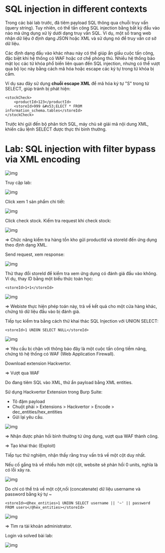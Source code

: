 # SQL injection in different contexts

Trong các bài lab trước, đã tiêm payload SQL thông qua chuỗi truy vấn (query string). Tuy nhiên, có thể tấn công SQL injection bằng bất kỳ đầu vào nào mà ứng dụng xử lý dưới dạng truy vấn SQL. Ví dụ, một số trang web nhận dữ liệu ở định dạng JSON hoặc XML và sử dụng nó để truy vấn cơ sở dữ liệu.

Các định dạng đầu vào khác nhau này có thể giúp ẩn giấu cuộc tấn công, đặc biệt khi hệ thống có WAF hoặc cơ chế phòng thủ. Nhiều hệ thống bảo mật lọc các từ khóa phổ biến liên quan đến SQL injection, nhưng có thể vượt qua bộ lọc này bằng cách mã hóa hoặc escape các ký tự trong từ khóa bị cấm.

Ví dụ sau đây sử dụng **chuỗi escape XML** để mã hóa ký tự "S" trong từ SELECT, giúp tránh bị phát hiện:

    <stockCheck>
        <productId>123</productId>
        <storeId>999 &#x53;ELECT * FROM information_schema.tables</storeId>
    </stockCheck>

Trước khi gửi đến bộ phân tích SQL, máy chủ sẽ giải mã nội dung XML, khiến câu lệnh SELECT được thực thi bình thường.

# Lab: SQL injection with filter bypass via XML encoding

![img](197)

Truy cập lab: 

![img](198)

Click xem 1 sản phẩm chi tiết:

![img](199)

Click check stock. Kiểm tra request khi check stock: 

![img](200)

=> Chức năng kiểm tra hàng tồn kho gửi productId và storeId đến ứng dụng theo định dạng XML.

Send request, xem response:

![img](201)

Thử thay đổi storeId để kiểm tra xem ứng dụng có đánh giá đầu vào không. Ví dụ, thay ID bằng một biểu thức toán học:

    <storeId>1+1</storeId>

![img](202)

=> Webiste thực hiện phép toán này, trả về kết quả cho một cửa hàng khác, chứng tỏ dữ liệu đầu vào bị đánh giá.

Tiếp tục kiểm tra bằng cách thử khai thác SQL Injection với UNION SELECT:

    <storeId>1 UNION SELECT NULL</storeId>

![img](203)

=> Yêu cầu bị chặn với thông báo đây là một cuộc tấn công tiềm năng, chứng tỏ hệ thống có WAF (Web Application Firewall).

Download extension Hackvertor. 

=> Vượt qua WAF

Do đang tiêm SQL vào XML, thử ẩn payload bằng XML entities.

Sử dụng Hackvertor Extension trong Burp Suite:
- Tô đậm payload
- Chuột phải > Extensions > Hackvertor > Encode > dec_entities/hex_entities
- Gửi lại yêu cầu.

![img](204)

=> Nhận được phản hồi bình thường từ ứng dụng, vượt qua WAF thành công.


=> Tạo khai thác (Exploit)

Tiếp tục thử nghiệm, nhận thấy rằng truy vấn trả về một cột duy nhất.

Nếu cố gắng trả về nhiều hơn một cột, website sẽ phản hồi 0 units, nghĩa là có lỗi xảy ra.

![img](205)

Do chỉ có thể trả về một cột,nối (concatenate) dữ liệu username và password bằng ký tự ~

    <storeId><@hex_entities>1 UNION SELECT username || '~' || password FROM users</@hex_entities></storeId>

![img](206)

=> Tìm ra tài khoản administrator. 

Login và solved bài lab: 

![img](207)



